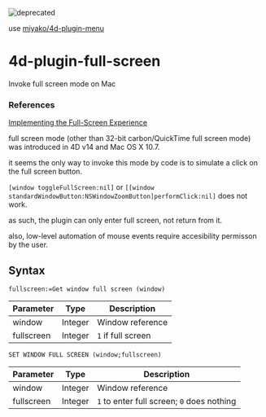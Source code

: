 ![deprecated](https://img.shields.io/badge/-deprecated-inactive)

use [miyako/4d-plugin-menu](https://github.com/miyako/4d-plugin-menu)

# 4d-plugin-full-screen
Invoke full screen mode on Mac

### References

[Implementing the Full-Screen Experience](https://developer.apple.com/library/archive/documentation/General/Conceptual/MOSXAppProgrammingGuide/FullScreenApp/FullScreenApp.html#//apple_ref/doc/uid/TP40010543-CH6-SW4)

full screen mode (other than 32-bit carbon/QuickTime full screen mode) was introduced in 4D v14 and Mac OS X 10.7.

it seems the only way to invoke this mode by code is to simulate a click on the full screen button.

`[window toggleFullScreen:nil]` or `[[window standardWindowButton:NSWindowZoomButton]performClick:nil]` does not work.

as such, the plugin can only enter full screen, not return from it.

also, low-level automation of mouse events require accesibility permisson by the user.

## Syntax

```
fullscreen:=Get window full screen (window)
```

Parameter|Type|Description
------------|------|----
window|Integer|Window reference
fullscreen|Integer|``1`` if full screen

```
SET WINDOW FULL SCREEN (window;fullscreen)
```

Parameter|Type|Description
------------|------|----
window|Integer|Window reference
fullscreen|Integer|``1`` to enter full screen; ``0`` does nothing
